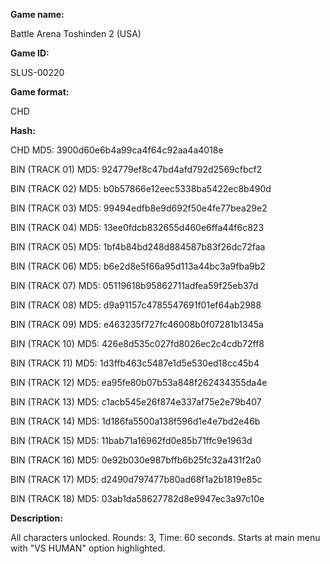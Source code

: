 **Game name:**

Battle Arena Toshinden 2 (USA)

**Game ID:**

SLUS-00220

**Game format:**

CHD

**Hash:**

CHD MD5: 3900d60e6b4a99ca4f64c92aa4a4018e

BIN (TRACK 01) MD5: 924779ef8c47bd4afd792d2569cfbcf2

BIN (TRACK 02) MD5: b0b57866e12eec5338ba5422ec8b490d

BIN (TRACK 03) MD5: 99494edfb8e9d692f50e4fe77bea29e2

BIN (TRACK 04) MD5: 13ee0fdcb832655d460e6ffa44f6c823

BIN (TRACK 05) MD5: 1bf4b84bd248d884587b83f26dc72faa

BIN (TRACK 06) MD5: b6e2d8e5f66a95d113a44bc3a9fba9b2

BIN (TRACK 07) MD5: 05119618b95862711adfea59f25eb37d

BIN (TRACK 08) MD5: d9a91157c4785547691f01ef64ab2988

BIN (TRACK 09) MD5: e463235f727fc46008b0f07281b1345a

BIN (TRACK 10) MD5: 426e8d535c027fd8026ec2c4cdb72ff8

BIN (TRACK 11) MD5: 1d3ffb463c5487e1d5e530ed18cc45b4

BIN (TRACK 12) MD5: ea95fe80b07b53a848f262434355da4e

BIN (TRACK 13) MD5: c1acb545e26f874e337af75e2e79b407

BIN (TRACK 14) MD5: 1d186fa5500a138f596d1e4e7bd2e46b

BIN (TRACK 15) MD5: 11bab71a16962fd0e85b71ffc9e1963d

BIN (TRACK 16) MD5: 0e92b030e987bffb6b25fc32a431f2a0

BIN (TRACK 17) MD5: d2490d797477b80ad68f1a2b1819e85c

BIN (TRACK 18) MD5: 03ab1da58627782d8e9947ec3a97c10e

**Description:**

All characters unlocked. Rounds: 3, Time:  60 seconds. Starts at main menu with "VS HUMAN" option highlighted.